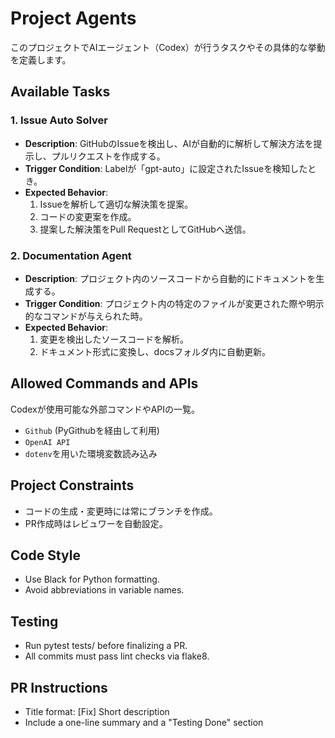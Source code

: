 # Project Agents

このプロジェクトでAIエージェント（Codex）が行うタスクやその具体的な挙動を定義します。

## Available Tasks

### 1. Issue Auto Solver

- **Description**: GitHubのIssueを検出し、AIが自動的に解析して解決方法を提示し、プルリクエストを作成する。
- **Trigger Condition**: Labelが「gpt-auto」に設定されたIssueを検知したとき。
- **Expected Behavior**:
  1. Issueを解析して適切な解決策を提案。
  2. コードの変更案を作成。
  3. 提案した解決策をPull RequestとしてGitHubへ送信。

### 2. Documentation Agent

- **Description**: プロジェクト内のソースコードから自動的にドキュメントを生成する。
- **Trigger Condition**: プロジェクト内の特定のファイルが変更された際や明示的なコマンドが与えられた時。
- **Expected Behavior**:
  1. 変更を検出したソースコードを解析。
  2. ドキュメント形式に変換し、docsフォルダ内に自動更新。

## Allowed Commands and APIs

Codexが使用可能な外部コマンドやAPIの一覧。

- `Github` (PyGithubを経由して利用)
- `OpenAI API`
- `dotenv`を用いた環境変数読み込み

## Project Constraints

- コードの生成・変更時には常にブランチを作成。
- PR作成時はレビュワーを自動設定。

## Code Style

- Use Black for Python formatting.
- Avoid abbreviations in variable names.

## Testing

- Run pytest tests/ before finalizing a PR.
- All commits must pass lint checks via flake8.

## PR Instructions

- Title format: [Fix] Short description
- Include a one-line summary and a "Testing Done" section